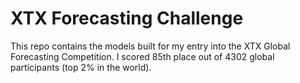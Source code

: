 # XTX Forecasting Challenge
This repo contains the models built for my entry into the XTX Global Forecasting Competition. I scored 85th place out of 4302 global participants (top 2% in the world).
